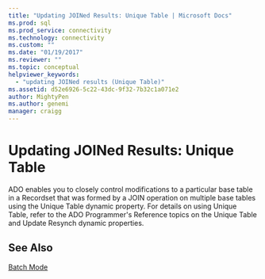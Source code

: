 ```yaml
---
title: "Updating JOINed Results: Unique Table | Microsoft Docs"
ms.prod: sql
ms.prod_service: connectivity
ms.technology: connectivity
ms.custom: ""
ms.date: "01/19/2017"
ms.reviewer: ""
ms.topic: conceptual
helpviewer_keywords: 
  - "updating JOINed results (Unique Table)"
ms.assetid: d52e6926-5c22-43dc-9f32-7b32c1a071e2
author: MightyPen
ms.author: genemi
manager: craigg
---
```

# Updating JOINed Results: Unique Table
ADO enables you to closely control modifications to a particular base table in a Recordset that was formed by a JOIN operation on multiple base tables using the Unique Table dynamic property. For details on using Unique Table, refer to the ADO Programmer's Reference topics on the Unique Table and Update Resynch dynamic properties.  
  
## See Also  
 [Batch Mode](../../../ado/guide/data/batch-mode.md)
